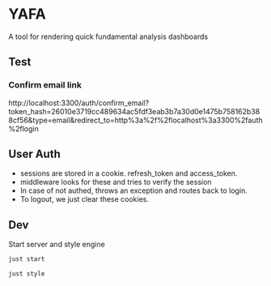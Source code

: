 # YAFA

A tool for rendering quick fundamental analysis dashboards

## Test

### Confirm email link

http://localhost:3300/auth/confirm_email?token_hash=26010e3719cc489634ac5fdf3eab3b7a30d0e1475b758162b388cf56&type=email&redirect_to=http%3a%2f%2flocalhost%3a3300%2fauth%2flogin

## User Auth

- sessions are stored in a cookie. refresh_token and access_token.
- middleware looks for these and tries to verify the session
- In case of not authed, throws an exception and routes back to login.
- To logout, we just clear these cookies.

## Dev

Start server and style engine

```bash
just start
```

```bash
just style
```
